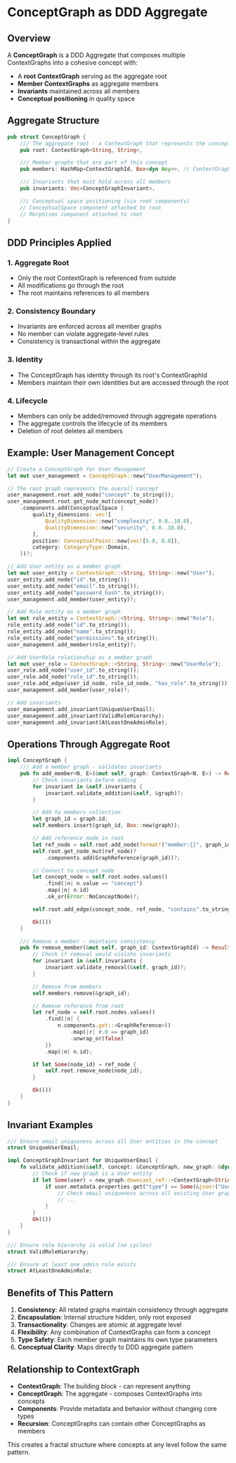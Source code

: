 # ConceptGraph as DDD Aggregate

## Overview

A **ConceptGraph** is a DDD Aggregate that composes multiple ContextGraphs into a cohesive concept with:
- A **root ContextGraph** serving as the aggregate root
- **Member ContextGraphs** as aggregate members
- **Invariants** maintained across all members
- **Conceptual positioning** in quality space

## Aggregate Structure

```rust
pub struct ConceptGraph {
    /// The aggregate root - a ContextGraph that represents the concept
    pub root: ContextGraph<String, String>,

    /// Member graphs that are part of this concept
    pub members: HashMap<ContextGraphId, Box<dyn Any>>, // ContextGraph<?, ?>

    /// Invariants that must hold across all members
    pub invariants: Vec<ConceptGraphInvariant>,

    /// Conceptual space positioning (via root components)
    // ConceptualSpace component attached to root
    // Morphisms component attached to root
}
```

## DDD Principles Applied

### 1. Aggregate Root
- Only the root ContextGraph is referenced from outside
- All modifications go through the root
- The root maintains references to all members

### 2. Consistency Boundary
- Invariants are enforced across all member graphs
- No member can violate aggregate-level rules
- Consistency is transactional within the aggregate

### 3. Identity
- The ConceptGraph has identity through its root's ContextGraphId
- Members maintain their own identities but are accessed through the root

### 4. Lifecycle
- Members can only be added/removed through aggregate operations
- The aggregate controls the lifecycle of its members
- Deletion of root deletes all members

## Example: User Management Concept

```rust
// Create a ConceptGraph for User Management
let mut user_management = ConceptGraph::new("UserManagement");

// The root graph represents the overall concept
user_management.root.add_node("concept".to_string());
user_management.root.get_node_mut(concept_node)?
    .components.add(ConceptualSpace {
        quality_dimensions: vec![
            QualityDimension::new("complexity", 0.0..10.0),
            QualityDimension::new("security", 0.0..10.0),
        ],
        position: ConceptualPoint::new(vec![5.0, 8.0]),
        category: CategoryType::Domain,
    })?;

// Add User entity as a member graph
let mut user_entity = ContextGraph::<String, String>::new("User");
user_entity.add_node("id".to_string());
user_entity.add_node("email".to_string());
user_entity.add_node("password_hash".to_string());
user_management.add_member(user_entity)?;

// Add Role entity as a member graph
let mut role_entity = ContextGraph::<String, String>::new("Role");
role_entity.add_node("id".to_string());
role_entity.add_node("name".to_string());
role_entity.add_node("permissions".to_string());
user_management.add_member(role_entity)?;

// Add UserRole relationship as a member graph
let mut user_role = ContextGraph::<String, String>::new("UserRole");
user_role.add_node("user_id".to_string());
user_role.add_node("role_id".to_string());
user_role.add_edge(user_id_node, role_id_node, "has_role".to_string())?;
user_management.add_member(user_role)?;

// Add invariants
user_management.add_invariant(UniqueUserEmail);
user_management.add_invariant(ValidRoleHierarchy);
user_management.add_invariant(AtLeastOneAdminRole);
```

## Operations Through Aggregate Root

```rust
impl ConceptGraph {
    /// Add a member graph - validates invariants
    pub fn add_member<N, E>(&mut self, graph: ContextGraph<N, E>) -> Result<()> {
        // Check invariants before adding
        for invariant in &self.invariants {
            invariant.validate_addition(&self, &graph)?;
        }

        // Add to members collection
        let graph_id = graph.id;
        self.members.insert(graph_id, Box::new(graph));

        // Add reference node in root
        let ref_node = self.root.add_node(format!("member:{}", graph_id));
        self.root.get_node_mut(ref_node)?
            .components.add(GraphReference(graph_id))?;

        // Connect to concept node
        let concept_node = self.root.nodes.values()
            .find(|n| n.value == "concept")
            .map(|n| n.id)
            .ok_or(Error::NoConceptNode)?;

        self.root.add_edge(concept_node, ref_node, "contains".to_string())?;

        Ok(())
    }

    /// Remove a member - maintains consistency
    pub fn remove_member(&mut self, graph_id: ContextGraphId) -> Result<()> {
        // Check if removal would violate invariants
        for invariant in &self.invariants {
            invariant.validate_removal(&self, graph_id)?;
        }

        // Remove from members
        self.members.remove(&graph_id);

        // Remove reference from root
        let ref_node = self.root.nodes.values()
            .find(|n| {
                n.components.get::<GraphReference>()
                    .map(|r| r.0 == graph_id)
                    .unwrap_or(false)
            })
            .map(|n| n.id);

        if let Some(node_id) = ref_node {
            self.root.remove_node(node_id);
        }

        Ok(())
    }
}
```

## Invariant Examples

```rust
/// Ensure email uniqueness across all User entities in the concept
struct UniqueUserEmail;

impl ConceptGraphInvariant for UniqueUserEmail {
    fn validate_addition(&self, concept: &ConceptGraph, new_graph: &dyn Any) -> Result<()> {
        // Check if new graph is a User entity
        if let Some(user) = new_graph.downcast_ref::<ContextGraph<String, String>>() {
            if user.metadata.properties.get("type") == Some(&json!("User")) {
                // Check email uniqueness across all existing User graphs
                // ...
            }
        }
        Ok(())
    }
}

/// Ensure role hierarchy is valid (no cycles)
struct ValidRoleHierarchy;

/// Ensure at least one admin role exists
struct AtLeastOneAdminRole;
```

## Benefits of This Pattern

1. **Consistency**: All related graphs maintain consistency through aggregate
2. **Encapsulation**: Internal structure hidden, only root exposed
3. **Transactionality**: Changes are atomic at aggregate level
4. **Flexibility**: Any combination of ContextGraphs can form a concept
5. **Type Safety**: Each member graph maintains its own type parameters
6. **Conceptual Clarity**: Maps directly to DDD aggregate pattern

## Relationship to ContextGraph

- **ContextGraph**: The building block - can represent anything
- **ConceptGraph**: The aggregate - composes ContextGraphs into concepts
- **Components**: Provide metadata and behavior without changing core types
- **Recursion**: ConceptGraphs can contain other ConceptGraphs as members

This creates a fractal structure where concepts at any level follow the same pattern.
